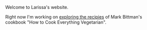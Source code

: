 Welcome to Larissa's website.

Right now I'm working on <a href="llittle.github.io/HTCEV">exploring the recipies<a> of Mark Bittman's cookbook "How to Cook Everything Vegetarian".
